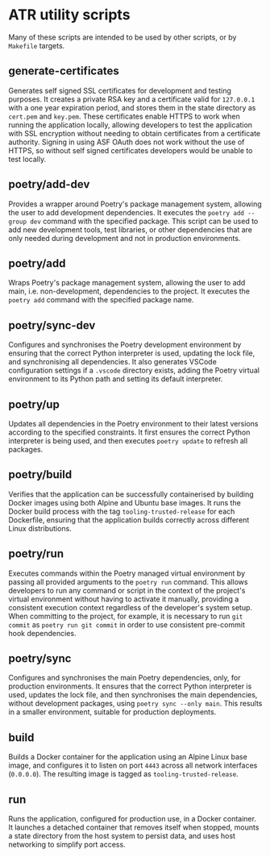 # ATR utility scripts

Many of these scripts are intended to be used by other scripts, or by `Makefile` targets.

## generate-certificates

Generates self signed SSL certificates for development and testing purposes. It creates a private RSA key and a certificate valid for `127.0.0.1` with a one year expiration period, and stores them in the state directory as `cert.pem` and `key.pem`. These certificates enable HTTPS to work when running the application locally, allowing developers to test the application with SSL encryption without needing to obtain certificates from a certificate authority. Signing in using ASF OAuth does not work without the use of HTTPS, so without self signed certificates developers would be unable to test locally.

## poetry/add-dev

Provides a wrapper around Poetry's package management system, allowing the user to add development dependencies. It executes the `poetry add --group dev` command with the specified package. This script can be used to add new development tools, test libraries, or other dependencies that are only needed during development and not in production environments.

## poetry/add

Wraps Poetry's package management system, allowing the user to add main, i.e. non-development, dependencies to the project. It executes the `poetry add` command with the specified package name.

## poetry/sync-dev

Configures and synchronises the Poetry development environment by ensuring that the correct Python interpreter is used, updating the lock file, and synchronising all dependencies. It also generates VSCode configuration settings if a `.vscode` directory exists, adding the Poetry virtual environment to its Python path and setting its default interpreter.

## poetry/up

Updates all dependencies in the Poetry environment to their latest versions according to the specified constraints. It first ensures the correct Python interpreter is being used, and then executes `poetry update` to refresh all packages.

## poetry/build

Verifies that the application can be successfully containerised by building Docker images using both Alpine and Ubuntu base images. It runs the Docker build process with the tag `tooling-trusted-release` for each Dockerfile, ensuring that the application builds correctly across different Linux distributions.

## poetry/run

Executes commands within the Poetry managed virtual environment by passing all provided arguments to the `poetry run` command. This allows developers to run any command or script in the context of the project's virtual environment without having to activate it manually, providing a consistent execution context regardless of the developer's system setup. When committing to the project, for example, it is necessary to run `git commit` as `poetry run git commit` in order to use consistent pre-commit hook dependencies.

## poetry/sync

Configures and synchronises the main Poetry dependencies, only, for production environments. It ensures that the correct Python interpreter is used, updates the lock file, and then synchronises the main dependencies, without development packages, using `poetry sync --only main`. This results in a smaller environment, suitable for production deployments.

## build

Builds a Docker container for the application using an Alpine Linux base image, and configures it to listen on port `4443` across all network interfaces (`0.0.0.0`). The resulting image is tagged as `tooling-trusted-release`.

## run

Runs the application, configured for production use, in a Docker container. It launches a detached container that removes itself when stopped, mounts a state directory from the host system to persist data, and uses host networking to simplify port access.
